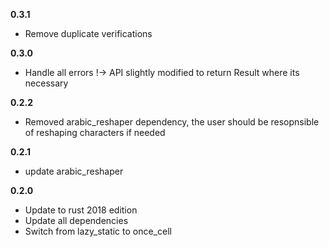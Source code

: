**0.3.1**
- Remove duplicate verifications

**0.3.0**
- Handle all errors !-> API slightly modified to return Result where its necessary

**0.2.2**
- Removed arabic_reshaper dependency, the user should be resopnsible of reshaping characters if needed

**0.2.1**
- update arabic_reshaper

**0.2.0**
- Update to rust 2018 edition
- Update all dependencies
- Switch from lazy_static to once_cell
